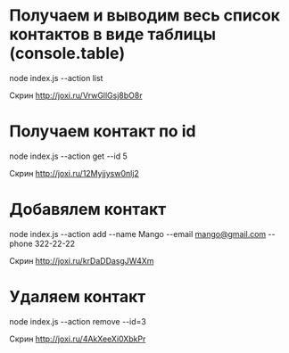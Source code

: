 
# Получаем и выводим весь список контактов в виде таблицы (console.table)
node index.js --action list

Скрин http://joxi.ru/VrwGllGsj8bO8r

# Получаем контакт по id
node index.js --action get --id 5

Скрин http://joxi.ru/12Myjjysw0nlj2

# Добавялем контакт
node index.js --action add --name Mango --email mango@gmail.com --phone 322-22-22

Скрин http://joxi.ru/krDaDDasgJW4Xm

# Удаляем контакт
node index.js --action remove --id=3

Скрин http://joxi.ru/4AkXeeXi0XbkPr
